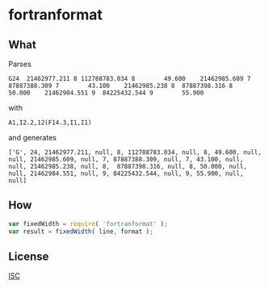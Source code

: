 fortranformat
=============

## What

Parses

`G24  21462977.211 8 112788783.034 8        49.600    21462985.609 7  87887388.309 7        43.100    21462985.238 8  87887398.316 8        50.000    21462984.551 9  84225432.544 9        55.900`
  
with

`A1,I2.2,12(F14.3,I1,I1)`
  
and generates

`['G', 24, 21462977.211, null, 8, 112788783.034, null, 8, 49.600, null, null, 21462985.609, null, 7, 87887388.309, null, 7, 43.100, null, null, 21462985.238, null, 8,  87887398.316, null, 8, 50.000, null, null, 21462984.551, null, 9, 84225432.544, null, 9, 55.900, null, null]`

## How

```javascript
var fixedWidth = require( 'fortranformat' );
var result = fixedWidth( line, format );
```

## License

[ISC](LICENSE)
